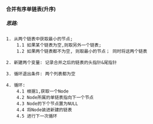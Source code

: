 #### 合并有序单链表(升序)

##### 思路:

    1. 从两个链表中获取最小的节点;
        1.1 如果某个链表为空,则取另外一个链表; 
        1.2 如果两个链表都不为空, 则取最小的节点； 同时将这两个链表
        
    2. 新建两个变量: 记录合并之后的链表的头指针&尾指针
    
    3. 循环退出条件: 两个列表都为空
    
    4. 循环: 
        4.1 根据1,获取一个Node
        4.2 Node所属的单链表指向下一个节点
        4.3 Node的下个节点置为NULL
        4.4 将Node装进新建的链表
        4.5 进行下一次循环
        